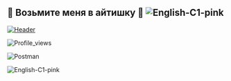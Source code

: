 ## :sparkling_heart: Возьмите меня в айтишку :sparkling_heart:     ![English-C1-pink](https://github.com/user-attachments/assets/50c98be7-ab2a-43d0-afd5-76669e2c8185)


[![Header](https://github.com/user-attachments/assets/907a870f-1216-4e1a-a081-c4d7de6a9406)](https://web.telegram.org/k/#@MariaKourskaya)

![Profile_views](https://komarev.com/ghpvc/?username=MariaEgorova421&color=ff69b4&style=for-the-badge)

![Postman](https://img.shields.io/badge/-Postman-000010?style=for-the-badge&logo=postman)

![English-C1-pink](https://github.com/user-attachments/assets/50c98be7-ab2a-43d0-afd5-76669e2c8185)



